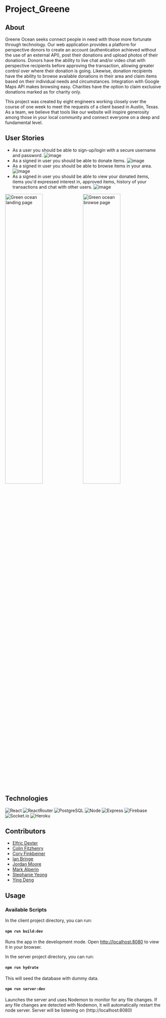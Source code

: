 # Project_Greene

## About
Greene Ocean seeks connect people in need with those more fortunate through technology. Our web application provides a platform for perspective donors to create an account (authentication achieved without the use of an external API), post their donations and upload photos of their donations. Donors have the ability to live chat and/or video chat with perspective recipients before approving the transaction, allowing greater control over where their donation is going. Likewise, donation recipients have the ability to browse available donations in their area and claim items based on their individual needs and circumstances. Integration with Google Maps API makes browsing easy. Charities have the option to claim exclusive donations marked as for charity only.

This project was created by eight engineers working closely over the course of one week to meet the requests of a client based in Austin, Texas. As a team, we believe that tools like our website will inspire generosity among those in your local community and connect everyone on a deep and fundamental level.

## User Stories
- As a user you should be able to sign-up/login with a secure username and password.
![image](client/images/login.jpg)
- As a signed in user you should be able to donate items.
![image](client/images/donate.gif)
- As a signed in user you should be able to browse items in your area.
![image](client/images/map.gif)
- As a signed in user you should be able to view your donated items, items you'd expressed interest in, approved items, history of your transactions and chat with other users.
![image](client/images/videoChat.gif)

<img src="https://i.imgur.com/KLruRtZ.png" alt="Green ocean landing page" width="49%" height="auto" />  <img src="https://i.imgur.com/tucUhtK.png" alt="Green ocean browse page" width="49%" height="auto" />

## Technologies
![React](https://img.shields.io/badge/-React-61DAFB?logo=react&logoColor=white&style=for-the-badge)
![ReactRouter](https://img.shields.io/badge/React_Router-CA4245?style=for-the-badge&logo=react-router&logoColor=white)
![PostgreSQL](https://img.shields.io/badge/-PostgreSQL-4169E1?logo=postgresql&logoColor=white&style=for-the-badge)
![Node](https://img.shields.io/badge/-Node-9ACD32?logo=node.js&logoColor=white&style=for-the-badge)
![Express](https://img.shields.io/badge/-Express-DCDCDC?logo=express&logoColor=black&style=for-the-badge)
![Firebase](https://img.shields.io/badge/-Firebase-FFD700?logo=firebase&logoColor=white&style=for-the-badge)
![Socket.io](https://img.shields.io/badge/Socket.io-010101?&style=for-the-badge&logo=Socket.io&logoColor=white)
![Heroku](https://img.shields.io/badge/Heroku-430098?style=for-the-badge&logo=heroku&logoColor=white)

## Contributors
* [Elfric Dexter](https://github.com/7socks)
* [Colin Fitzhenry](https://github.com/cgf5033)
* [Cory Finkbeiner](https://github.com/coryFinkbeiner)
* [Ian Bringe](https://github.com/Doobss)
* [Jordan Moore](https://github.com/jordo-mordo)
* [Mark Alperin](https://github.com/MarkAlperin)
* [Stephanie Yeong](https://github.com/positivefx)
* [Ying Deng](https://github.com/dybn7758)

## Usage



### Available Scripts

In the client project directory, you can run:
#### `npm run build:dev`

Runs the app in the development mode.
Open [http://localhost:8080](http://localhost:8080) to view it in your browser.

In the server project directory, you can run:
#### `npm run hydrate`
This will seed the database with dummy data.

#### `npm run server:dev`
Launches the server and uses Nodemon to monitor for any file changes. If any file changes are detected with Nodemon, it will automatically restart the node server.
Server will be listening on (http://localhost:8080)
